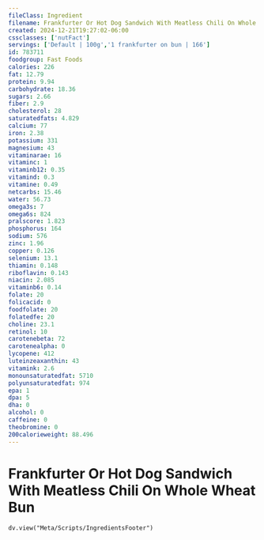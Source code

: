 ```yaml
---
fileClass: Ingredient
filename: Frankfurter Or Hot Dog Sandwich With Meatless Chili On Whole Wheat Bun
created: 2024-12-21T19:27:02-06:00
cssclasses: ['nutFact']
servings: ['Default | 100g','1 frankfurter on bun | 166']
id: 783711
foodgroup: Fast Foods
calories: 226
fat: 12.79
protein: 9.94
carbohydrate: 18.36
sugars: 2.66
fiber: 2.9
cholesterol: 28
saturatedfats: 4.829
calcium: 77
iron: 2.38
potassium: 331
magnesium: 43
vitaminarae: 16
vitaminc: 1
vitaminb12: 0.35
vitamind: 0.3
vitamine: 0.49
netcarbs: 15.46
water: 56.73
omega3s: 7
omega6s: 824
pralscore: 1.823
phosphorus: 164
sodium: 576
zinc: 1.96
copper: 0.126
selenium: 13.1
thiamin: 0.148
riboflavin: 0.143
niacin: 2.085
vitaminb6: 0.14
folate: 20
folicacid: 0
foodfolate: 20
folatedfe: 20
choline: 23.1
retinol: 10
carotenebeta: 72
carotenealpha: 0
lycopene: 412
luteinzeaxanthin: 43
vitamink: 2.6
monounsaturatedfat: 5710
polyunsaturatedfat: 974
epa: 1
dpa: 5
dha: 0
alcohol: 0
caffeine: 0
theobromine: 0
200calorieweight: 88.496
---
```


# Frankfurter Or Hot Dog Sandwich With Meatless Chili On Whole Wheat Bun

```dataviewjs
dv.view("Meta/Scripts/IngredientsFooter")
```